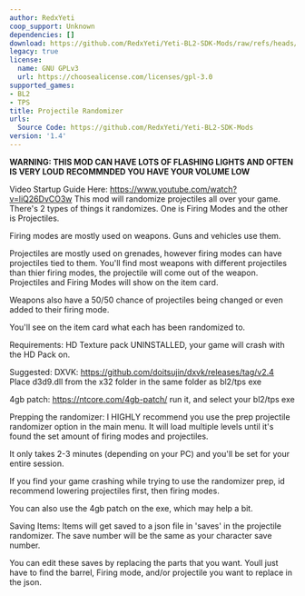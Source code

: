 ```yaml
---
author: RedxYeti
coop_support: Unknown
dependencies: []
download: https://github.com/RedxYeti/Yeti-BL2-SDK-Mods/raw/refs/heads/main/ProjectileRandomizer/ProjectileRandomizer.zip
legacy: true
license:
  name: GNU GPLv3
  url: https://choosealicense.com/licenses/gpl-3.0
supported_games:
- BL2
- TPS
title: Projectile Randomizer
urls:
  Source Code: https://github.com/RedxYeti/Yeti-BL2-SDK-Mods
version: '1.4'
---
```

****WARNING: THIS MOD CAN HAVE LOTS OF FLASHING LIGHTS AND OFTEN IS VERY LOUD****
****RECOMMNDED YOU HAVE YOUR VOLUME LOW****

Video Startup Guide Here: https://www.youtube.com/watch?v=liQ26DvCO3w 
This mod will randomize projectiles all over your game. There's 2 types of things it randomizes. One is Firing Modes and the other is Projectiles.

Firing modes are mostly used on weapons. Guns and vehicles use them.

Projectiles are mostly used on grenades, however firing modes can have projectiles tied to them. 
You'll find most weapons with different projectiles than thier firing modes, the projectile will come out of the weapon.
Projectiles and Firing Modes will show on the item card.

Weapons also have a 50/50 chance of projectiles being changed or even added to their firing mode.

You'll see on the item card what each has been randomized to. 

Requirements:
HD Texture pack UNINSTALLED, your game will crash with the HD Pack on.

Suggested:
DXVK: https://github.com/doitsujin/dxvk/releases/tag/v2.4
Place d3d9.dll from the x32 folder in the same folder as bl2/tps exe

4gb patch: https://ntcore.com/4gb-patch/
run it, and select your bl2/tps exe


Prepping the randomizer:
I HIGHLY recommend you use the prep projectile randomizer option in the main menu.
It will load multiple levels until it's found the set amount of firing modes and projectiles.

It only takes 2-3 minutes (depending on your PC) and you'll be set for your entire session.

If you find your game crashing while trying to use the randomizer prep, id recommend lowering projectiles first, then firing modes.

You can also use the 4gb patch on the exe, which may help a bit. 


Saving Items:
Items will get saved to a json file in 'saves' in the projectile randomizer. The save number will be the same as your character save number.

You can edit these saves by replacing the parts that you want.
Youll just have to find the barrel, Firing mode, and/or projectile you want to replace in the json.